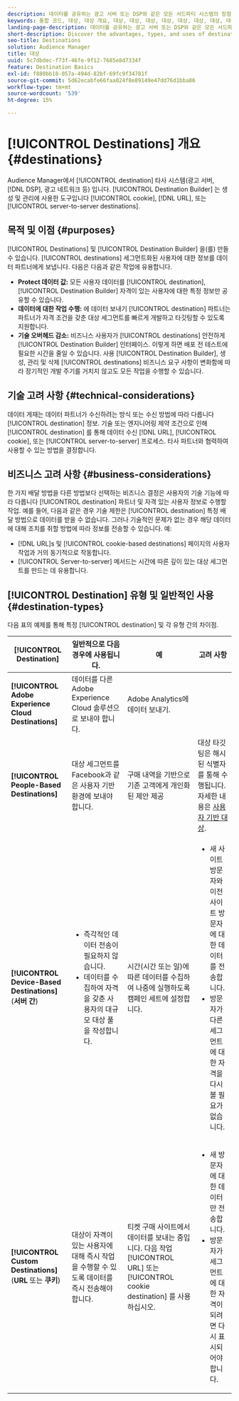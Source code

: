 ```yaml
---
description: 데이터를 공유하는 광고 서버 또는 DSP와 같은 모든 서드파티 시스템의 장점, 유형 및 용도를 살펴보십시오. Destination Builder를 사용하여 쿠키, URL 또는 서버 간 대상을 만들고 관리할 수 있습니다.
keywords: 통합 코드, 대상, 대상 개요, 대상, 대상, 대상, 대상, 대상, 대상, 대상, 대상, 대상, 대상, 대상, 대상, 대상, 대상, 대상, 대상, 대상
landing-page-description: 데이터를 공유하는 광고 서버 또는 DSP와 같은 모든 서드파티 시스템의 장점, 유형 및 용도를 살펴보십시오. Destination Builder를 사용하여 쿠키, URL 또는 서버 간 대상을 만들고 관리할 수 있습니다.
short-description: Discover the advantages, types, and uses of destinations – any third-party system, such as an ad server or DSP, where you share data. Use Destination Builder to create and manage cookies, URL, or server-to-server destinations.
seo-title: Destinations
solution: Audience Manager
title: 대상
uuid: 5c7dbdec-f73f-46fe-9f12-7685e8d7334f
feature: Destination Basics
exl-id: f880bb18-057a-494d-82bf-69fc9f34781f
source-git-commit: 5d62ecabfe66faa024f8e89149e47dd76d1bba86
workflow-type: tm+mt
source-wordcount: '539'
ht-degree: 15%

---
```


# [!UICONTROL Destinations] 개요 {#destinations}

Audience Manager에서 [!UICONTROL destination] 타사 시스템(광고 서버, [!DNL DSP], 광고 네트워크 등) 입니다. [!UICONTROL Destination Builder] 는 생성 및 관리에 사용한 도구입니다 [!UICONTROL cookie], [!DNL URL], 또는 [!UICONTROL server-to-server destinations].

## 목적 및 이점 {#purposes}

<!-- c_destinations.xml -->

[!UICONTROL Destinations] 및 [!UICONTROL Destination Builder] 을(를) 만들 수 있습니다. [!UICONTROL destinations] 세그먼트화된 사용자에 대한 정보를 데이터 파트너에게 보냅니다. 다음은 다음과 같은 작업에 유용합니다.

* **Protect 데이터 값:** 모든 사용자 데이터를 [!UICONTROL destination], [!UICONTROL Destination Builder] 자격이 있는 사용자에 대한 특정 정보만 공유할 수 있습니다.
* **데이터에 대한 작업 수행:** 에 데이터 보내기 [!UICONTROL destination] 파트너는 파트너가 자격 조건을 갖춘 대상 세그먼트를 빠르게 개발하고 타깃팅할 수 있도록 지원합니다.
* **기술 오버헤드 감소:** 비즈니스 사용자가 [!UICONTROL destinations] 안전하게 [!UICONTROL Destination Builder] 인터페이스. 이렇게 하면 배포 전 테스트에 필요한 시간을 줄일 수 있습니다. 사용 [!UICONTROL Destination Builder], 생성, 관리 및 삭제 [!UICONTROL destinations] 비즈니스 요구 사항이 변화함에 따라 장기적인 개발 주기를 거치지 않고도 모든 작업을 수행할 수 있습니다.

## 기술 고려 사항 {#technical-considerations}

<!-- destination-delivery-methods.xml -->

데이터 게재는 데이터 파트너가 수신하려는 방식 또는 수신 방법에 따라 다릅니다 [!UICONTROL destination] 정보. 기술 또는 엔지니어링 제약 조건으로 인해 [!UICONTROL destination] 를 통해 데이터 수신 [!DNL URL], [!UICONTROL cookie], 또는 [!UICONTROL server-to-server] 프로세스. 타사 파트너와 협력하여 사용할 수 있는 방법을 결정합니다.

## 비즈니스 고려 사항 {#business-considerations}

한 가지 배달 방법을 다른 방법보다 선택하는 비즈니스 결정은 사용자의 기술 기능에 따라 다릅니다 [!UICONTROL destination] 파트너 및 자격 있는 사용자 정보로 수행할 작업. 예를 들어, 다음과 같은 경우 기술 제한은 [!UICONTROL destination] 특정 배달 방법으로 데이터를 받을 수 없습니다. 그러나 기술적인 문제가 없는 경우 해당 데이터에 대해 조치를 취할 방법에 따라 정보를 전송할 수 있습니다. 예:

* [!DNL URL]s 및 [!UICONTROL cookie-based destinations] 페이지의 사용자 작업과 거의 동기적으로 작동합니다.
* [!UICONTROL Server-to-server] 메서드는 시간에 따른 깊이 있는 대상 세그먼트를 만드는 데 유용합니다.

## [!UICONTROL Destination] 유형 및 일반적인 사용 {#destination-types}

다음 표의 예제를 통해 특정 [!UICONTROL destination] 및 각 유형 간의 차이점.

| [!UICONTROL Destination] | 일반적으로 다음 경우에 사용됩니다. | 예 | 고려 사항 |
|--- |--- |--- |--- |
| **[!UICONTROL Adobe Experience Cloud Destinations]** | 데이터를 다른 Adobe Experience Cloud 솔루션으로 보내야 합니다. | Adobe Analytics에 데이터 보내기. |  |
| **[!UICONTROL People-Based Destinations]** | 대상 세그먼트를 Facebook과 같은 사용자 기반 환경에 보내야 합니다. | 구매 내역을 기반으로 기존 고객에게 개인화된 제안 제공 | 대상 타깃팅은 해시된 식별자를 통해 수행됩니다. 자세한 내용은 [사용자 기반 대상](people-based-destinations-overview.md). |
| **[!UICONTROL Device-Based Destinations]** (**서버 간**) | <ul><li>즉각적인 데이터 전송이 필요하지 않습니다.</li><li>데이터를 수집하여 자격을 갖춘 사용자의 대규모 대상 풀을 작성합니다.</li></ul> | 시간(시간 또는 일)에 따른 데이터를 수집하여 나중에 실행하도록 캠페인 세트에 설정합니다. | <ul><li>새 사이트 방문자와 이전 사이트 방문자에 대한 데이터를 전송합니다. </li><li>방문자가 다른 세그먼트에 대한 자격을 다시 볼 필요가 없습니다.</li></ul> |
| **[!UICONTROL Custom Destinations]** (**URL** 또는 **쿠키**) | 대상이 자격이 있는 사용자에 대해 즉시 작업을 수행할 수 있도록 데이터를 즉시 전송해야 합니다. | 티켓 구매 사이트에서 데이터를 보내는 중입니다. 다음 작업 [!UICONTROL URL] 또는 [!UICONTROL cookie destination] 를 사용하십시오. | <ul><li>새 방문자에 대한 데이터만 전송합니다. </li><li>방문자가 세그먼트에 대한 자격이 되려면 다시 표시되어야 합니다.</li></ul> |
